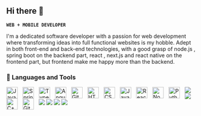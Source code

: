 ## Hi there 👋


**`WEB + MOBILE DEVELOPER `**


I'm a dedicated software developer  with a passion for web development where  transforming  ideas into full functional websites is  my hobble. Adept in both front-end and back-end technologies, with a good grasp of node.js , spring boot on the backend part, react , next.js and react native
 on the frontend part, but  frontend  make me happy more than the backend. 

<!--
**NICOLA-200/NICOLA-200** is a ✨ _special_ ✨ repository because its `README.md` (this file) appears on your GitHub profile.

Here are some ideas to get you started:

- 🔭 I’m currently working on ...
- 🌱 I’m currently learning web3 and blockchain development
- 👯 I’m looking to collaborate on 
- 🤔 I’m looking for help with 
- 💬 Ask me about ...
- 📫 How to reach me: ...
- 😄 Pronouns: ...
- ⚡ Fun fact:  i dream to be a football star😅
-->

### 🧰 Languages and Tools

<img align="left" alt="Java" width="30px" style="padding-right:10px;" src="https://cdn.jsdelivr.net/gh/devicons/devicon/icons/java/java-original.svg"/>
<img align="left" alt="Spring" width="30px" style="padding-right:10px;" src="https://cdn.jsdelivr.net/gh/devicons/devicon/icons/spring/spring-original.svg" />
<img align="left" alt="TypeScript" width="30px" style="padding-right:10px;" src="https://cdn.jsdelivr.net/gh/devicons/devicon/icons/typescript/typescript-plain.svg" />
<img align="left" alt="Angular" width="30px" style="padding-right:10px;" src="https://cdn.jsdelivr.net/gh/devicons/devicon/icons/angularjs/angularjs-plain.svg" />
<img align="left" alt="Git" width="30px" style="padding-right:10px;" src="https://cdn.jsdelivr.net/gh/devicons/devicon/icons/git/git-original.svg" />

<img align="left" alt="HTML" width="30px" style="padding-right:10px;" src="https://cdn.jsdelivr.net/gh/devicons/devicon/icons/html5/html5-plain.svg" />
<img align="left" alt="CSS" width="30px" style="padding-right:10px;" src="https://cdn.jsdelivr.net/gh/devicons/devicon/icons/css3/css3-plain.svg" />
<img align="left" alt="JavaScript" width="30px" style="padding-right:10px;" src="https://cdn.jsdelivr.net/gh/devicons/devicon/icons/javascript/javascript-plain.svg" />
<img align="left" alt="React" width="30px" style="padding-right:10px;" src="https://cdn.jsdelivr.net/gh/devicons/devicon/icons/react/react-original.svg" />
<img align="left" alt="NodeJS" width="30px" style="padding-right:10px;" src="https://cdn.jsdelivr.net/gh/devicons/devicon/icons/nodejs/nodejs-original.svg" />
<img align="left" alt="Python" width="30px" style="padding-right:10px;" src="https://cdn.jsdelivr.net/gh/devicons/devicon/icons/python/python-plain.svg" />
<img align="left" alt="C++" width="30px" style="padding-right:10px;" src="https://cdn.jsdelivr.net/gh/devicons/devicon/icons/cplusplus/cplusplus-line.svg" />
<img align="left" alt="GitHub" width="30px" style="padding-right:10px;" src="https://cdn.jsdelivr.net/gh/devicons/devicon/icons/github/github-original.svg" />


 <img src="https://cdn.jsdelivr.net/gh/devicons/devicon@latest/icons/figma/figma-original.svg" />
          


 <img src="https://cdn.jsdelivr.net/gh/devicons/devicon@latest/icons/blender/blender-original.svg" />
                    

  <img src="https://cdn.jsdelivr.net/gh/devicons/devicon@latest/icons/tailwindcss/tailwindcss-original.svg" />


  <img src="https://cdn.jsdelivr.net/gh/devicons/devicon@latest/icons/redux/redux-original.svg" />
                    


   <img src="https://cdn.jsdelivr.net/gh/devicons/devicon@latest/icons/solidity/solidity-original.svg" />

 
  <img src="https://cdn.jsdelivr.net/gh/devicons/devicon@latest/icons/nextjs/nextjs-original.svg" />
            
                              